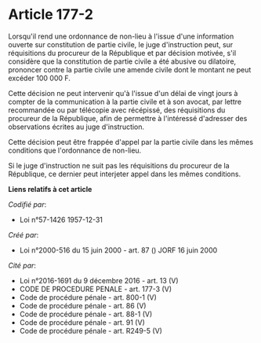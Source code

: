 # Article 177-2

Lorsqu'il rend une ordonnance de non-lieu à l'issue d'une information ouverte sur constitution de partie civile, le juge
d'instruction peut, sur réquisitions du procureur de la République et par décision motivée, s'il considère que la
constitution de partie civile a été abusive ou dilatoire, prononcer contre la partie civile une amende civile dont le montant
ne peut excéder 100 000 F.

Cette décision ne peut intervenir qu'à l'issue d'un délai de vingt jours à compter de la communication à la partie civile et
à son avocat, par lettre recommandée ou par télécopie avec récépissé, des réquisitions du procureur de la République, afin de
permettre à l'intéressé d'adresser des observations écrites au juge d'instruction.

Cette décision peut être frappée d'appel par la partie civile dans les mêmes conditions que l'ordonnance de non-lieu.

Si le juge d'instruction ne suit pas les réquisitions du procureur de la République, ce dernier peut interjeter appel dans
les mêmes conditions.

**Liens relatifs à cet article**

_Codifié par_:

  - Loi n°57-1426 1957-12-31

_Créé par_:

  - Loi n°2000-516 du 15 juin 2000 - art. 87 () JORF 16 juin 2000

_Cité par_:

  - Loi n°2016-1691 du 9 décembre 2016 - art. 13 (V)
  - CODE DE PROCEDURE PENALE - art. 177-3 (V)
  - Code de procédure pénale - art. 800-1 (V)
  - Code de procédure pénale - art. 86 (V)
  - Code de procédure pénale - art. 88-1 (V)
  - Code de procédure pénale - art. 91 (V)
  - Code de procédure pénale - art. R249-5 (V)
